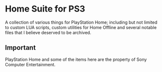 # Home Suite for PS3
A collection of various things for PlayStation Home; including but not limited to custom LUA scripts, custom utilities for Home Offline and several notable files that I believe deserved to be archived.

## Important
PlayStation Home and some of the items here are the property of Sony Computer Entertainment.
